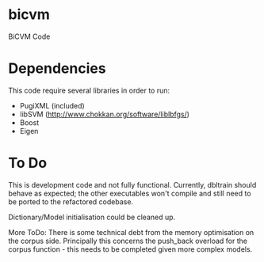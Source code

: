 bicvm
===

BiCVM Code


Dependencies
====

This code require several libraries in order to run:

* PugiXML (included)
* libSVM (http://www.chokkan.org/software/liblbfgs/)
* Boost
* Eigen


To Do
====

This is development code and not fully functional. Currently, dbltrain should
behave as expected; the other executables won't compile and still need to be
ported to the refactored codebase.

Dictionary/Model initialisation could be cleaned up.

More ToDo: There is some technical debt from the memory optimisation on the
corpus side. Principally this concerns the push_back overload for the corpus
function - this needs to be completed given more complex models.
